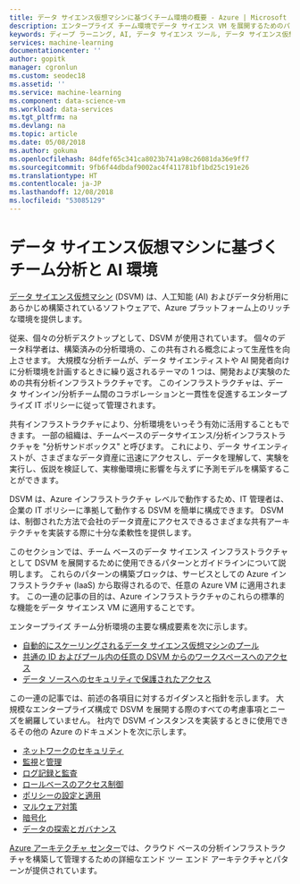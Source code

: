 ```yaml
---
title: データ サイエンス仮想マシンに基づくチーム環境の概要 - Azure | Microsoft Docs
description: エンタープライズ チーム環境でデータ サイエンス VM を展開するためのパターンについて説明します。
keywords: ディープ ラーニング, AI, データ サイエンス ツール, データ サイエンス仮想マシン, 地理空間分析, チーム データ サイエンス プロセス
services: machine-learning
documentationcenter: ''
author: gopitk
manager: cgronlun
ms.custom: seodec18
ms.assetid: ''
ms.service: machine-learning
ms.component: data-science-vm
ms.workload: data-services
ms.tgt_pltfrm: na
ms.devlang: na
ms.topic: article
ms.date: 05/08/2018
ms.author: gokuma
ms.openlocfilehash: 84dfef65c341ca8023b741a98c26081da36e9ff7
ms.sourcegitcommit: 9fb6f44dbdaf9002ac4f411781bf1bd25c191e26
ms.translationtype: HT
ms.contentlocale: ja-JP
ms.lasthandoff: 12/08/2018
ms.locfileid: "53085129"
---
```

# <a name="data-science-virtual-machine-based-team-analytics-and-ai-environment"></a>データ サイエンス仮想マシンに基づくチーム分析と AI 環境 
[データ サイエンス仮想マシン](overview.md) (DSVM) は、人工知能 (AI) およびデータ分析用にあらかじめ構築されているソフトウェアで、Azure プラットフォーム上のリッチな環境を提供します。 

従来、個々の分析デスクトップとして、DSVM が使用されています。 個々のデータ科学者は、構築済みの分析環境の、この共有される概念によって生産性を向上させます。 大規模な分析チームが、データ サイエンティストや AI 開発者向けに分析環境を計画するときに繰り返されるテーマの 1 つは、開発および実験のための共有分析インフラストラクチャです。 このインフラストラクチャは、データ サインイン/分析チーム間のコラボレーションと一貫性を促進するエンタープライズ IT ポリシーに従って管理されます。 

共有インフラストラクチャにより、分析環境をいっそう有効に活用することもできます。 一部の組織は、チームベースのデータサイエンス/分析インフラストラクチャを "分析サンドボックス" と呼びます。 これにより、データ サイエンティストが、さまざまなデータ資産に迅速にアクセスし、データを理解して、実験を実行し、仮説を検証して、実稼働環境に影響を与えずに予測モデルを構築することができます。 

DSVM は、Azure インフラストラクチャ レベルで動作するため、IT 管理者は、企業の IT ポリシーに準拠して動作する DSVM を簡単に構成できます。 DSVM は、制御された方法で会社のデータ資産にアクセスできるさまざまな共有アーキテクチャを実装する際に十分な柔軟性を提供します。 

このセクションでは、チーム ベースのデータ サイエンス インフラストラクチャとして DSVM を展開するために使用できるパターンとガイドラインについて説明します。 これらのパターンの構築ブロックは、サービスとしての Azure インフラストラクチャ (IaaS) から取得されるので、任意の Azure VM に適用されます。 この一連の記事の目的は、Azure インフラストラクチャのこれらの標準的な機能をデータ サイエンス VM に適用することです。 

エンタープライズ チーム分析環境の主要な構成要素を次に示します。

* [自動的にスケーリングされるデータ サイエンス仮想マシンのプール](dsvm-pools.md)
* [共通の ID およびプール内の任意の DSVM からのワークスペースへのアクセス](dsvm-common-identity.md)
* [データ ソースへのセキュリティで保護されたアクセス](dsvm-secure-access-keys.md)


この一連の記事では、前述の各項目に対するガイダンスと指針を示します。 大規模なエンタープライズ構成で DSVM を展開する際のすべての考慮事項とニーズを網羅していません。 社内で DSVM インスタンスを実装するときに使用できるその他の Azure のドキュメントを次に示します。 

* [ネットワークのセキュリティ](https://docs.microsoft.com/azure/security/azure-network-security)
* [監視](https://docs.microsoft.com/azure/virtual-machines/windows/monitor)と[管理](https://docs.microsoft.com/azure/virtual-machines/windows/maintenance-and-updates)
* [ログ記録と監査](https://docs.microsoft.com/azure/security/azure-log-audit)
* [ロールベースのアクセス制御](https://docs.microsoft.com/azure/role-based-access-control/overview)
* [ポリシーの設定と適用](https://docs.microsoft.com/azure/azure-policy/azure-policy-introduction)
* [マルウェア対策](https://docs.microsoft.com/azure/security/azure-security-antimalware)
* [暗号化](https://docs.microsoft.com/azure/virtual-machines/windows/encrypt-disks)
* [データの探索とガバナンス](https://docs.microsoft.com/azure/data-catalog/)

[Azure アーキテクチャ センター](https://docs.microsoft.com/azure/architecture/)では、クラウド ベースの分析インフラストラクチャを構築して管理するための詳細なエンド ツー エンド アーキテクチャとパターンが提供されています。 

